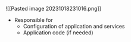 ![[Pasted image 20231018231016.png]]
- Responsible for
	- Configuration of application and services
	- Application code (if needed)